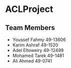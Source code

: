 # ACLProject

## Team Members
- Youssef Fahmy 49-13606
- Karim Ashraf 49-1520
- Adel Eltoweiry 49-12499
- Mohamed Tarek 49-1481
- Ali Ahmed 49-0741
